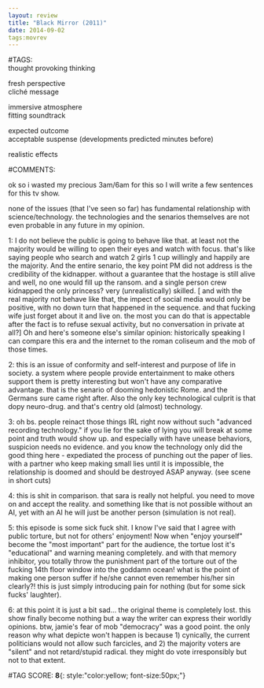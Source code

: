 ```yaml
---  
layout: review  
title: "Black Mirror (2011)"  
date: 2014-09-02  
tags:movrev  
---  
```

  
#TAGS:  
thought provoking thinking  
  
fresh perspective  
cliché message  
  
immersive atmosphere  
fitting soundtrack  
  
expected outcome  
acceptable suspense (developments predicted minutes before)  
  
realistic effects  
  
#COMMENTS:  
  
ok so i wasted my precious 3am/6am for this so I will write a few sentences for this tv show.  
  
none of the issues (that I've seen so far) has fundamental relationship with science/technology. the technologies and the senarios themselves are not even probable in any future in my opinion.  
  
1: I do not believe the public is going to behave like that. at least not the majority would be willing to open their eyes and watch with focus. that's like saying people who search and watch 2 girls 1 cup willingly and happily are the majority. And the entire senario, the key point PM did not address is the credibility of the kidnapper. without a guarantee that the hostage is still alive and well, no one would fill up the ransom. and a single person crew kidnapped the only princess? very (unrealistically) skilled. [ and with the real majority not behave like that, the impect of social media would only be positive, with no down turn that happened in the sequence. and that fucking wife just forget about it and live on. the most you can do that is appectable after the fact is to refuse sexual activity, but no conversation in private at all?] Oh and here's someone else's similar opinion: historically speaking I can compare this era and the internet to the roman coliseum and the mob of those times.  
  
2: this is an issue of conformity and self-interest and purpose of life in society. a system where people provide entertainment to make others support them is pretty interesting but won't have any comparative advantage. that is the senario of dooming hedonistic Rome. and the Germans sure came right after. Also the only key technological culprit is that dopy neuro-drug. and that's centry old (almost) technology.  
  
3: oh bs. people reinact those things IRL right now without such "advanced recording technology." if you lie for the sake of lying you will break at some point and truth would show up. and especially with have unease behaviors, suspicion needs no evidence. and you know the technology only did the good thing here - expediated the process of punching out the paper of lies. with a partner who keep making small lies until it is impossible, the relationship is doomed and should be destroyed ASAP anyway. (see scene in short cuts)  
  
4: this is shit in comparison. that sara is really not helpful. you need to move on and accept the reality. and something like that is not possible without an AI, yet with an AI he will just be another person (simulation is not real).  
  
5: this episode is some sick fuck shit. I know I've said that I agree with public torture, but not for others' enjoyment! Now when "enjoy yourself" become the "most important" part for the audience, the tortue lost it's "educational" and warning meaning completely. and with that memory inhibitor, you totally throw the punishment part of the torture out of the fucking 14th floor window into the goddamn ocean! what is the point of making one person suffer if he/she cannot even remember his/her sin clearly?! this is just simply introducing pain for nothing (but for some sick fucks' laughter).  
  
6: at this point it is just a bit sad... the original theme is completely lost. this show finally become nothing but a way the writer can express their worldly opinions. btw, jamie's fear of mob "democracy" was a good point. the only reason why what depicte won't happen is because 1) cynically, the current politicians would not allow such farcicles, and 2) the majority voters are "silent" and not retard/stupid radical. they might do vote irresponsibly but not to that extent.  
  
  
  
  
  
#TAG SCORE: **8**{: style:"color:yellow; font-size:50px;"}  
